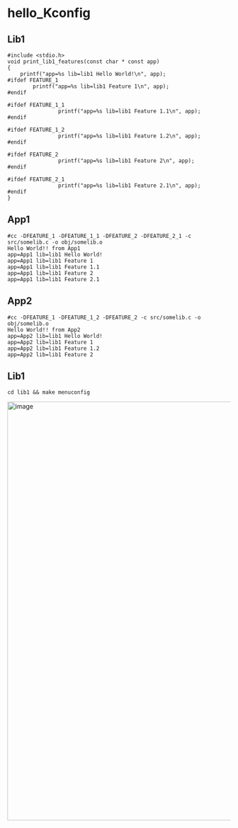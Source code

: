 # hello_Kconfig

## Lib1
```
#include <stdio.h>
void print_lib1_features(const char * const app)
{
	printf("app=%s lib=lib1 Hello World!\n", app);
#ifdef FEATURE_1
        printf("app=%s lib=lib1 Feature 1\n", app);
#endif

#ifdef FEATURE_1_1
                printf("app=%s lib=lib1 Feature 1.1\n", app);
#endif

#ifdef FEATURE_1_2
                printf("app=%s lib=lib1 Feature 1.2\n", app);
#endif

#ifdef FEATURE_2
                printf("app=%s lib=lib1 Feature 2\n", app);
#endif

#ifdef FEATURE_2_1
                printf("app=%s lib=lib1 Feature 2.1\n", app);
#endif
}
```


## App1
```
#cc -DFEATURE_1 -DFEATURE_1_1 -DFEATURE_2 -DFEATURE_2_1 -c src/somelib.c -o obj/somelib.o
Hello World!! from App1
app=App1 lib=lib1 Hello World!
app=App1 lib=lib1 Feature 1
app=App1 lib=lib1 Feature 1.1
app=App1 lib=lib1 Feature 2
app=App1 lib=lib1 Feature 2.1
```

## App2
```
#cc -DFEATURE_1 -DFEATURE_1_2 -DFEATURE_2 -c src/somelib.c -o obj/somelib.o
Hello World!! from App2
app=App2 lib=lib1 Hello World!
app=App2 lib=lib1 Feature 1
app=App2 lib=lib1 Feature 1.2
app=App2 lib=lib1 Feature 2
```

## Lib1
```
cd lib1 && make menuconfig
```
<img width="946" alt="image" src="https://user-images.githubusercontent.com/2250378/121670605-3fa6cd00-cacb-11eb-938c-4577c655c0fa.png">

```
